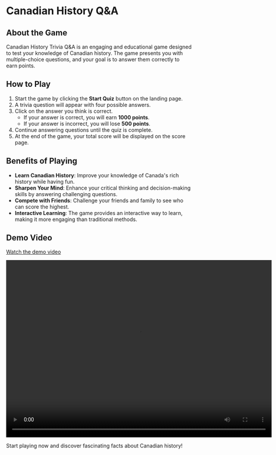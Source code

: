 # Canadian History Q&A

## About the Game
Canadian History Trivia Q&A is an engaging and educational game designed to test your knowledge of Canadian history. The game presents you with multiple-choice questions, and your goal is to answer them correctly to earn points.

## How to Play
1. Start the game by clicking the **Start Quiz** button on the landing page.
2. A trivia question will appear with four possible answers.
3. Click on the answer you think is correct.
   - If your answer is correct, you will earn **1000 points**.
   - If your answer is incorrect, you will lose **500 points**.
4. Continue answering questions until the quiz is complete.
5. At the end of the game, your total score will be displayed on the score page.

## Benefits of Playing
- **Learn Canadian History**: Improve your knowledge of Canada's rich history while having fun.
- **Sharpen Your Mind**: Enhance your critical thinking and decision-making skills by answering challenging questions.
- **Compete with Friends**: Challenge your friends and family to see who can score the highest.
- **Interactive Learning**: The game provides an interactive way to learn, making it more engaging than traditional methods.

## Demo Video
[Watch the demo video](http://localhost:3000/api/videos/20250609014424.mp4)

<!-- For embedding the video directly in the README (if supported by the platform) -->
<video width="720" height="480" controls>
  <source src="http://localhost:3000/api/videos/20250609014424.mp4" type="video/mp4">
  Your browser does not support the video tag.
</video>

Start playing now and discover fascinating facts about Canadian history!





